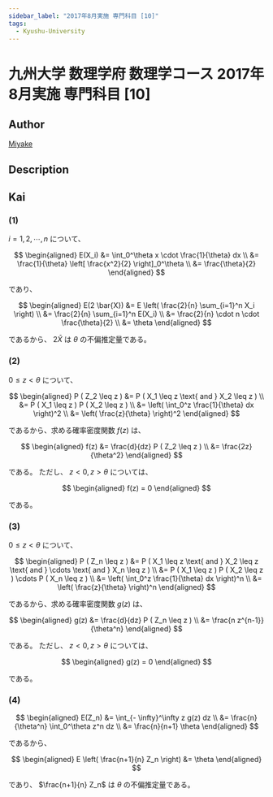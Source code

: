```yaml
---
sidebar_label: "2017年8月実施 専門科目 [10]"
tags:
  - Kyushu-University
---
```

# 九州大学 数理学府 数理学コース 2017年8月実施 専門科目 \[10\]

## **Author**
[Miyake](https://miyake.github.io/exams/index.html)

## **Description**

## **Kai**
### (1)
$i=1,2, \cdots, n$ について、

$$
  \begin{aligned}
  E(X_i)
  &=
  \int_0^\theta x \cdot \frac{1}{\theta} dx
  \\
  &=
  \frac{1}{\theta} \left[ \frac{x^2}{2} \right]_0^\theta
  \\
  &=
  \frac{\theta}{2}
  \end{aligned}
$$

であり、

$$
  \begin{aligned}
  E(2 \bar{X})
  &=
  E \left( \frac{2}{n} \sum_{i=1}^n X_i \right)
  \\
  &=
  \frac{2}{n} \sum_{i=1}^n E(X_i)
  \\
  &=
  \frac{2}{n} \cdot n \cdot \frac{\theta}{2}
  \\
  &=
  \theta
  \end{aligned}
$$

であるから、 $2 \bar{X}$ は $\theta$ の不偏推定量である。

### (2)
$0 \leq z \lt \theta$ について、

$$
  \begin{aligned}
  P ( Z_2 \leq z )
  &=
  P ( X_1 \leq z \text{ and } X_2 \leq z )
  \\
  &=
  P ( X_1 \leq z ) P ( X_2 \leq z )
  \\
  &=
  \left( \int_0^z \frac{1}{\theta} dx \right)^2
  \\
  &=
  \left( \frac{z}{\theta} \right)^2
  \end{aligned}
$$

であるから、求める確率密度関数 $f(z)$ は、

$$
  \begin{aligned}
  f(z)
  &=
  \frac{d}{dz} P ( Z_2 \leq z )
  \\
  &=
  \frac{2z}{\theta^2}
  \end{aligned}
$$

である。
ただし、 $z \lt 0, z \gt \theta$ については、

$$
  \begin{aligned}
  f(z) = 0
  \end{aligned}
$$

である。

### (3)
$0 \leq z \lt \theta$ について、

$$
  \begin{aligned}
  P ( Z_n \leq z )
  &=
  P ( X_1 \leq z \text{ and } X_2 \leq z \text{ and } \cdots
  \text{ and } X_n \leq z )
  \\
  &=
  P ( X_1 \leq z ) P ( X_2 \leq z )
  \cdots P ( X_n \leq z )
  \\
  &=
  \left( \int_0^z \frac{1}{\theta} dx \right)^n
  \\
  &=
  \left( \frac{z}{\theta} \right)^n
  \end{aligned}
$$

であるから、求める確率密度関数 $g(z)$ は、

$$
  \begin{aligned}
  g(z)
  &=
  \frac{d}{dz} P ( Z_n \leq z )
  \\
  &=
  \frac{n z^{n-1}}{\theta^n}
  \end{aligned}
$$

である。
ただし、 $z \lt 0, z \gt \theta$ については、

$$
\begin{aligned}
g(z) = 0
\end{aligned}
$$

である。

### (4)

$$
\begin{aligned}
E(Z_n)
&=
\int_{- \infty}^\infty z g(z) dz
\\
&=
\frac{n}{\theta^n} \int_0^\theta z^n dz
\\
&=
\frac{n}{n+1} \theta
\end{aligned}
$$

であるから、

$$
\begin{aligned}
E \left( \frac{n+1}{n} Z_n \right) &= \theta
\end{aligned}
$$

であり、 $\frac{n+1}{n} Z_n$ は
$\theta$ の不偏推定量である。